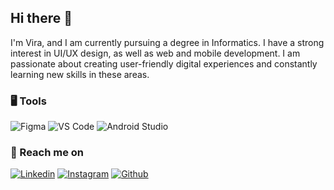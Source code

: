 ## Hi there 👋

I'm Vira, and I am currently pursuing a degree in Informatics. I have a strong interest in UI/UX design, as well as web and mobile development. I am passionate about creating user-friendly digital experiences and constantly learning new skills in these areas.<br>

### 🖥 Tools
![Figma](https://img.shields.io/badge/figma-%23F24E1E.svg?style=for-the-badge&logo=figma&logoColor=white)
![VS Code](https://img.shields.io/badge/VS_Code-%23007ACC.svg?style=for-the-badge&logo=visual-studio-code&logoColor=white)
![Android Studio](https://img.shields.io/badge/Android_Studio-%33CC5A.svg?style=for-the-badge&logo=android-studio&logoColor=white)<br>


<!--### Tech Stack

### Github Statistic
<p align="left">
<a href="[https://github.com/virasare]">
  <img height="120em" src="https://github-readme-stats-eight-theta.vercel.app/api?username=virasare&show_icons=true&theme=algolia&include_all_commits=true&count_private=true"/>
  <img height="120em" src="https://github-readme-stats-eight-theta.vercel.app/api/top-langs/?username=virasare&layout=compact&langs_count=8&theme=algolia"/>
</a>
</p>-->

### 📧 Reach me on

[![Linkedin](https://img.shields.io/badge/virasare%20-%230077B5.svg?&style=for-the-badge&logo=linkedin&logoColor=white)](https://www.linkedin.com/in/virasare)
[![Instagram](https://img.shields.io/badge/vira_sare%20-%23E4405F.svg?&style=for-the-badge&logo=Instagram&logoColor=white)](https://www.instagram.com/vira_sare/)
[![Github](https://img.shields.io/badge/virasare%20-%23121011.svg?&style=for-the-badge&logo=github&logoColor=white)](https://github.com/virasare)

<!--
**virasare/virasare** is a ✨ _special_ ✨ repository because its `README.md` (this file) appears on your GitHub profile.

Here are some ideas to get you started:

- 🔭 I’m currently working on ...
- 🌱 I’m currently learning ...
- 👯 I’m looking to collaborate on ...
- 🤔 I’m looking for help with ...
- 💬 Ask me about ...
- 📫 How to reach me: ...
- 😄 Pronouns: ...
- ⚡ Fun fact: ...
-->

